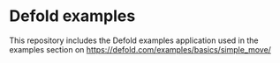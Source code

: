 # Defold examples

This repository includes the Defold examples application used in the examples section on https://defold.com/examples/basics/simple_move/
